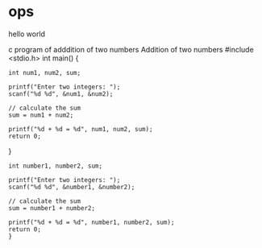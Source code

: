# ops

hello world

c program of adddition of two numbers
Addition of two numbers
#include <stdio.h>
int main() {    


    int num1, num2, sum;
    
    printf("Enter two integers: ");
    scanf("%d %d", &num1, &num2);

    // calculate the sum
    sum = num1 + num2;      
    
    printf("%d + %d = %d", num1, num2, sum);
    return 0;
}

    int number1, number2, sum;
    
    printf("Enter two integers: ");
    scanf("%d %d", &number1, &number2);

    // calculate the sum
    sum = number1 + number2;      
    
    printf("%d + %d = %d", number1, number2, sum);
    return 0;
    }



